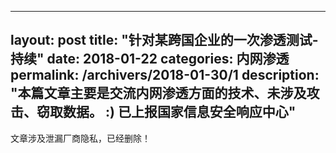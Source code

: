  ---
layout: post
title:  "针对某跨国企业的一次渗透测试-持续"
date:   2018-01-22
categories: 内网渗透
permalink: /archivers/2018-01-30/1
description: "本篇文章主要是交流内网渗透方面的技术、未涉及攻击、窃取数据。 :) 已上报国家信息安全响应中心"
---

文章涉及泄漏厂商隐私，已经删除！
